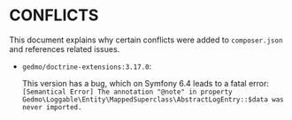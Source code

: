 # CONFLICTS

This document explains why certain conflicts were added to `composer.json` and
references related issues.

- `gedmo/doctrine-extensions:3.17.0`:

  This version has a bug, which on Symfony 6.4 leads to a fatal error:
  `[Semantical Error] The annotation "@note" in property Gedmo\Loggable\Entity\MappedSuperclass\AbstractLogEntry::$data was never imported.`
